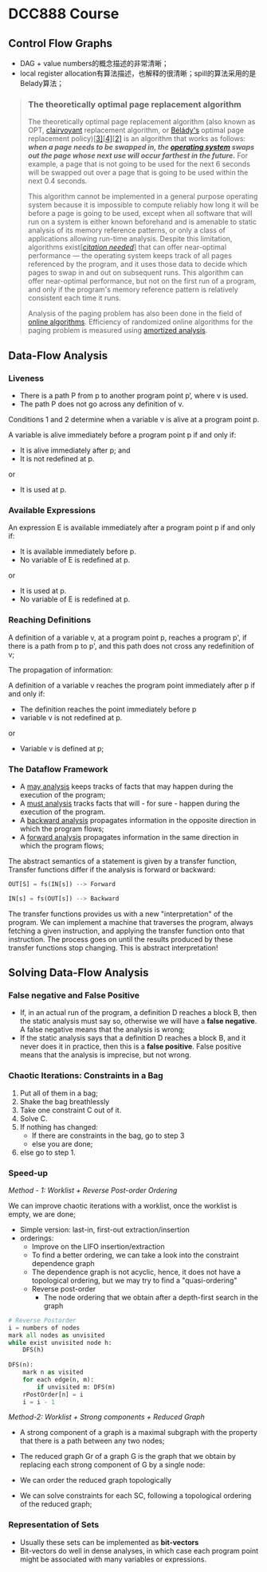 # DCC888 Course

## Control Flow Graphs

- DAG + value numbers的概念描述的非常清晰；
- local register allocation有算法描述，也解释的很清晰；spill的算法采用的是Belady算法；

> ### The theoretically optimal page replacement algorithm
>
> The theoretically optimal page replacement algorithm (also known as OPT, [clairvoyant](https://en.wikipedia.org/wiki/Clairvoyance) replacement algorithm, or [Bélády's](https://en.wikipedia.org/wiki/László_Bélády) optimal page replacement policy)[[3\]](https://en.wikipedia.org/wiki/Page_replacement_algorithm#cite_note-3)[[4\]](https://en.wikipedia.org/wiki/Page_replacement_algorithm#cite_note-4)[[2\]](https://en.wikipedia.org/wiki/Page_replacement_algorithm#cite_note-lecture_notes_jones-2) is an algorithm that works as follows: ***when a page needs to be swapped in, the [operating system](https://en.wikipedia.org/wiki/Operating_system) swaps out the page whose next use will occur farthest in the future.*** For example, a page that is not going to be used for the next 6 seconds will be swapped out over a page that is going to be used within the next 0.4 seconds.
>
> This algorithm cannot be implemented in a general purpose operating system because it is impossible to compute reliably how long it will be before a page is going to be used, except when all software that will run on a system is either known beforehand and is amenable to static analysis of its memory reference patterns, or only a class of applications allowing run-time analysis. Despite this limitation, algorithms exist[*[citation needed](https://en.wikipedia.org/wiki/Wikipedia:Citation_needed)*] that can offer near-optimal performance — the operating system keeps track of all pages referenced by the program, and it uses those data to decide which pages to swap in and out on subsequent runs. This algorithm can offer near-optimal performance, but not on the first run of a program, and only if the program's memory reference pattern is relatively consistent each time it runs.
>
> Analysis of the paging problem has also been done in the field of [online algorithms](https://en.wikipedia.org/wiki/Online_algorithm). Efficiency of randomized online algorithms for the paging problem is measured using [amortized analysis](https://en.wikipedia.org/wiki/Amortized_analysis).



## Data-Flow Analysis

### Liveness

- There is a path P from p to another program point p‘, where v is used.	 
- The path P does not go across any definition of v.	 

Conditions 1 and 2 determine when a variable v is alive at a program point p.

A variable is alive immediately before a program point p if and only if:	 

- It is alive immediately after p; and
- It is not redefined at p.

or

- It is used at p.	

### Available Expressions

An expression E is available immediately after a program point p if and only if:	 

- It is available immediately before p.	 
- No variable of E is redefined at p.	

or	 

- It is used at p.	 
- No variable of E is redefined at p.	

### Reaching Definitions

A definition of a variable v, at a program point p, reaches a program p', if there is a path from p to p', and this path does not cross any redefinition of v;

The propagation of information:

A definition of a variable v reaches the program point immediately after p if and only if:

- The definition reaches the point immediately before p
- variable v is not redefined at p.

or

- Variable v is defined at p;

### The Dataflow Framework

- A <u>may analysis</u> keeps tracks of facts that may happen during the execution of the program;
- A <u>must analysis</u> tracks facts that will - for sure - happen during the execution of the program.
- A <u>backward analysis</u> propagates information in the opposite direction in which the program flows;
- A <u>forward analysis</u> propagates information in the same direction in which the program flows;

The abstract semantics of a statement is given by a transfer function, Transfer functions differ if the analysis is forward or backward:

```python
OUT[S] = fs(IN[s]) --> Forward 

IN[s] = fs(OUT[s]) --> Backward
```

The transfer functions provides us with a new "interpretation" of the program. We can implement a machine that traverses the program, always fetching a given instruction, and applying the transfer function onto that instruction. The process goes on until the results produced by these transfer functions stop changing. This is abstract interpretation!



## Solving Data-Flow Analysis

### False negative and False Positive

- If, in an actual run of the program, a definition D reaches a block B, then the static analysis must say so, otherwise we will have a **false negative**. A false negative means that the analysis is wrong;
- If the static analysis says that a definition D reaches a block B, and it never does it in practice, then this is a **false positive**. False positive means that the analysis is imprecise, but not wrong.

### Chaotic Iterations: Constraints in a Bag

1. Put all of them in a bag;
2. Shake the bag breathlessly
3. Take one constraint C out of it.
4. Solve C.
5. If nothing has changed:
   - If there are constraints in the bag, go to step 3
   - else you are done;
6. else go to step 1.

### Speed-up

*Method - 1: Worklist + Reverse Post-order Ordering*

We can improve chaotic iterations with a worklist, once the worklist is empty, we are done;

- Simple version: last-in, first-out extraction/insertion
- orderings: 
  - Improve on the LIFO insertion/extraction
  - To find a better ordering, we can take a look into the constraint dependence graph
  - The dependence graph is not acyclic, hence, it does not have a topological ordering, but we may try to find a "quasi-ordering"
  - Reverse post-order
    - The node ordering that we obtain after a depth-first search in the graph

```python
# Reverse Postorder
i = numbers of nodes
mark all nodes as unvisited
while exist unvisited node h:
    DFS(h)
 
DFS(n):
    mark n as visited
    for each edge(n, m):
        if unvisited m: DFS(m)
    rPostOrder[n] = i
    i = i - 1
```

*Method-2: Worklist + Strong components + Reduced Graph*

- A strong component of a graph is a maximal subgraph with the property that there is  a path between any two nodes;

- The reduced graph Gr of a graph G is the graph that we obtain by replacing each strong component of G by a single node:

- We can order the reduced graph topologically

- We can solve constraints for each SC, following a topological ordering of the reduced graph;

### Representation of Sets

- Usually these sets can be implemented as **bit-vectors**
- Bit-vectors do well in dense analyses, in which case each program point might be associated with many variables or expressions.
